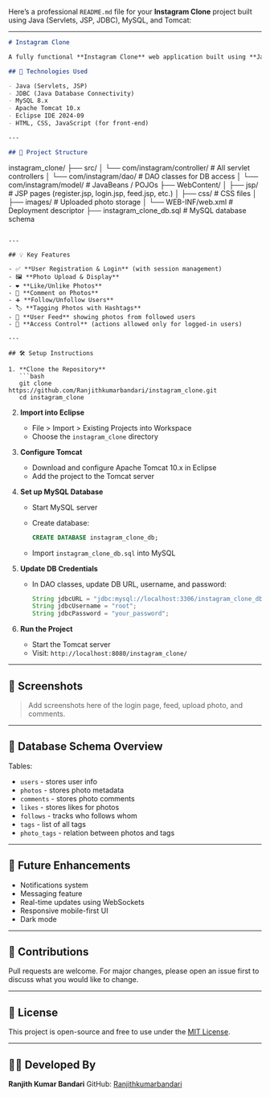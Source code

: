 Here’s a professional `README.md` file for your **Instagram Clone** project built using Java (Servlets, JSP, JDBC), MySQL, and Tomcat:

---

```markdown
# Instagram Clone

A fully functional **Instagram Clone** web application built using **Java (Servlets, JSP)**, **JDBC**, **MySQL**, and **Tomcat**. This project simulates the core features of Instagram, including user registration/login, photo uploads, likes, comments, follow/unfollow, tagging photos, and viewing a dynamic user feed.

## 🔧 Technologies Used

- Java (Servlets, JSP)
- JDBC (Java Database Connectivity)
- MySQL 8.x
- Apache Tomcat 10.x
- Eclipse IDE 2024-09
- HTML, CSS, JavaScript (for front-end)

---

## 📁 Project Structure

```

instagram\_clone/
├── src/
│   └── com/instagram/controller/   # All servlet controllers
│   └── com/instagram/dao/          # DAO classes for DB access
│   └── com/instagram/model/        # JavaBeans / POJOs
├── WebContent/
│   ├── jsp/                        # JSP pages (register.jsp, login.jsp, feed.jsp, etc.)
│   ├── css/                        # CSS files
│   ├── images/                     # Uploaded photo storage
│   └── WEB-INF/web.xml             # Deployment descriptor
├── instagram\_clone\_db.sql          # MySQL database schema

````

---

## 💡 Key Features

- ✅ **User Registration & Login** (with session management)
- 🖼️ **Photo Upload & Display**
- ❤️ **Like/Unlike Photos**
- 💬 **Comment on Photos**
- ➕ **Follow/Unfollow Users**
- 🏷️ **Tagging Photos with Hashtags**
- 📰 **User Feed** showing photos from followed users
- 🔐 **Access Control** (actions allowed only for logged-in users)

---

## 🛠️ Setup Instructions

1. **Clone the Repository**
   ```bash
   git clone https://github.com/Ranjithkumarbandari/instagram_clone.git
   cd instagram_clone
````

2. **Import into Eclipse**

   * File > Import > Existing Projects into Workspace
   * Choose the `instagram_clone` directory

3. **Configure Tomcat**

   * Download and configure Apache Tomcat 10.x in Eclipse
   * Add the project to the Tomcat server

4. **Set up MySQL Database**

   * Start MySQL server
   * Create database:

     ```sql
     CREATE DATABASE instagram_clone_db;
     ```
   * Import `instagram_clone_db.sql` into MySQL

5. **Update DB Credentials**

   * In DAO classes, update DB URL, username, and password:

     ```java
     String jdbcURL = "jdbc:mysql://localhost:3306/instagram_clone_db";
     String jdbcUsername = "root";
     String jdbcPassword = "your_password";
     ```

6. **Run the Project**

   * Start the Tomcat server
   * Visit: `http://localhost:8080/instagram_clone/`

---

## 📸 Screenshots

> Add screenshots here of the login page, feed, upload photo, and comments.

---

## 📂 Database Schema Overview

Tables:

* `users` - stores user info
* `photos` - stores photo metadata
* `comments` - stores photo comments
* `likes` - stores likes for photos
* `follows` - tracks who follows whom
* `tags` - list of all tags
* `photo_tags` - relation between photos and tags

---

## 🚀 Future Enhancements

* Notifications system
* Messaging feature
* Real-time updates using WebSockets
* Responsive mobile-first UI
* Dark mode

---

## 🤝 Contributions

Pull requests are welcome. For major changes, please open an issue first to discuss what you would like to change.

---

## 📜 License

This project is open-source and free to use under the [MIT License](LICENSE).

---

## 👨‍💻 Developed By

**Ranjith Kumar Bandari**
GitHub: [Ranjithkumarbandari](https://github.com/Ranjithkumarbandari)
